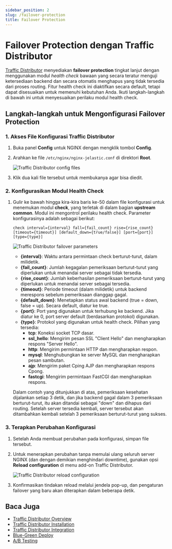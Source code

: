 ```yaml
---
sidebar_position: 2
slug: /failover-protection
title: Failover Protection
---
```


# Failover Protection dengan Traffic Distributor

[Traffic Distributor](<https://docs.dewacloud.com/docs/traffic-distributor/>) menyediakan **failover protection** tingkat lanjut dengan menggunakan modul _health check_ bawaan yang secara teratur menguji ketersediaan backend dan secara otomatis menghapus yang tidak tersedia dari proses routing. Fitur health check ini diaktifkan secara default, tetapi dapat disesuaikan untuk memenuhi kebutuhan Anda. Ikuti langkah-langkah di bawah ini untuk menyesuaikan perilaku modul health check.

## Langkah-langkah untuk Mengonfigurasi Failover Protection

### 1. Akses File Konfigurasi Traffic Distributor

1. Buka panel **Config** untuk NGINX dengan mengklik tombol **Config**.
2. Arahkan ke file `/etc/nginx/nginx-jelastic.conf` di direktori **Root**.

   ![Traffic Distributor config files](https://assets.dewacloud.com/dewacloud-docs/application_settings/traffic-distributor/use-cases/failover-protection/01-traffic-distributor-config-files.png)

3. Klik dua kali file tersebut untuk membukanya agar bisa diedit.

### 2. Konfigurasikan Modul Health Check

1. Gulir ke bawah hingga kira-kira baris ke-50 dalam file konfigurasi untuk menemukan modul **check**, yang terletak di dalam bagian **upstream common**. Modul ini mengontrol perilaku health check. Parameter konfigurasinya adalah sebagai berikut:

    ```nginx
    check interval={interval} fall={fail_count} rise={rise_count} [timeout={timeout}] [default_down={true/false}] [port={port}] [type={type}]
    ```

   ![Traffic Distributor failover parameters](https://assets.dewacloud.com/dewacloud-docs/application_settings/traffic-distributor/use-cases/failover-protection/02-traffic-distributor-failover-parameters.png)

   - **\{interval\}**: Waktu antara permintaan check berturut-turut, dalam milidetik.
   - **\{fail_count\}**: Jumlah kegagalan pemeriksaan berturut-turut yang diperlukan untuk menandai server sebagai tidak tersedia.
   - **\{rise_count\}**: Jumlah keberhasilan pemeriksaan berturut-turut yang diperlukan untuk menandai server sebagai tersedia.
   - **\{timeout\}**: Periode timeout (dalam milidetik) untuk backend merespons sebelum pemeriksaan dianggap gagal.
   - **\{default_down\}**: Menetapkan status awal backend (true = down, false = up). Secara default, diatur ke true.
   - **\{port\}**: Port yang digunakan untuk terhubung ke backend. Jika diatur ke 0, port server default (berdasarkan protokol) digunakan.
   - **\{type\}**: Protokol yang digunakan untuk health check. Pilihan yang tersedia:
     - **tcp**: Koneksi socket TCP dasar.
     - **ssl_hello**: Mengirim pesan SSL "Client Hello" dan mengharapkan respons "Server Hello".
     - **http**: Mengirim permintaan HTTP dan mengharapkan respon.
     - **mysql**: Menghubungkan ke server MySQL dan mengharapkan pesan sambutan.
     - **ajp**: Mengirim paket Cping AJP dan mengharapkan respons Cpong.
     - **fastcgi**: Mengirim permintaan FastCGI dan mengharapkan respons.

   Dalam contoh yang ditunjukkan di atas, pemeriksaan kesehatan dijalankan setiap 3 detik, dan jika backend gagal dalam 3 pemeriksaan berturut-turut, itu akan ditandai sebagai "down" dan dihapus dari routing. Setelah server tersedia kembali, server tersebut akan ditambahkan kembali setelah 3 pemeriksaan berturut-turut yang sukses.

### 3. Terapkan Perubahan Konfigurasi

1. Setelah Anda membuat perubahan pada konfigurasi, simpan file tersebut.
2. Untuk menerapkan perubahan tanpa memulai ulang seluruh server NGINX (dan dengan demikian menghindari downtime), gunakan opsi **Reload configuration** di menu add-on Traffic Distributor.

   ![Traffic Distributor reload configuration](https://assets.dewacloud.com/dewacloud-docs/application_settings/traffic-distributor/use-cases/failover-protection/03-traffic-distributor-reload-configuration.png)

3. Konfirmasikan tindakan reload melalui jendela pop-up, dan pengaturan failover yang baru akan diterapkan dalam beberapa detik.

## Baca Juga

- [Traffic Distributor Overview](<https://docs.dewacloud.com/docs/traffic-distributor/>)
- [Traffic Distributor Installation](<https://docs.dewacloud.com/docs/traffic-distributor-installation/>)
- [Traffic Distributor Integration](<https://docs.dewacloud.com/docs/traffic-distributor-integration/>)
- [Blue-Green Deploy](<https://docs.dewacloud.com/docs/blue-green-deploy/>)
- [A/B Testing](<https://docs.dewacloud.com/docs/ab-testing/>)
